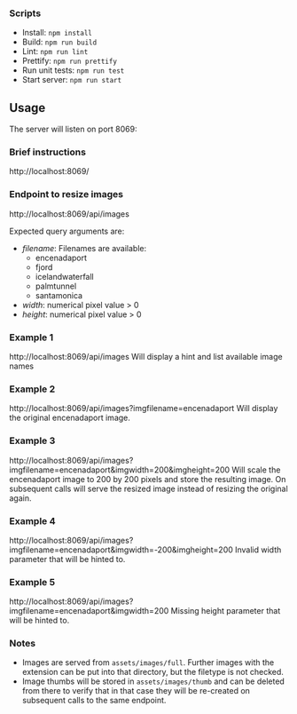 ### Scripts
- Install: ```npm install```
- Build: ```npm run build```
- Lint: ```npm run lint```
- Prettify: ```npm run prettify```
- Run unit tests: ```npm run test```
- Start server: ```npm run start```

## Usage
The server will listen on port 8069:

### Brief instructions
http://localhost:8069/

### Endpoint to resize images
http://localhost:8069/api/images

Expected query arguments are:
- _filename_: Filenames are available:
  - encenadaport
  - fjord
  - icelandwaterfall
  - palmtunnel
  - santamonica
- _width_: numerical pixel value > 0
- _height_: numerical pixel value > 0

### Example 1
http://localhost:8069/api/images
Will display a hint and list available image names

### Example 2
http://localhost:8069/api/images?imgfilename=encenadaport
Will display the original encenadaport image.

### Example 3
http://localhost:8069/api/images?imgfilename=encenadaport&imgwidth=200&imgheight=200
Will scale the encenadaport image to 200 by 200 pixels and store the resulting image.
On subsequent calls will serve the resized image instead of resizing the
original again.

### Example 4
http://localhost:8069/api/images?imgfilename=encenadaport&imgwidth=-200&imgheight=200
Invalid width parameter that will be hinted to.

### Example 5
http://localhost:8069/api/images?imgfilename=encenadaport&imgwidth=200
Missing height parameter that will be hinted to.

### Notes
- Images are served from `assets/images/full`. Further images with the extension
  can be put into that directory, but the filetype is not checked.
- Image thumbs will be stored in `assets/images/thumb` and can be deleted from
  there to verify that in that case they will be re-created on subsequent calls
  to the same endpoint.

